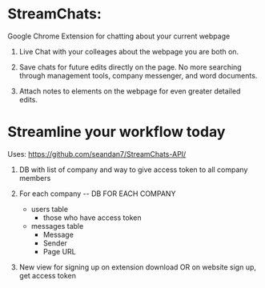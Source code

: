 # StreamChats:

Google Chrome Extension for chatting about your current webpage

1. Live Chat with your colleages about the webpage you are both on.

2. Save chats for future edits directly on the page. No more searching through management tools, company messenger, and word documents.

3. Attach notes to elements on the webpage for even greater detailed edits.

# Streamline your workflow today

Uses: https://github.com/seandan7/StreamChats-API/

1. DB with list of company and way to give access token to all company members

2. For each company -- DB FOR EACH COMPANY

   - users table
     - those who have access token
   - messages table
     - Message
     - Sender
     - Page URL

3. New view for signing up on extension download OR on website
   sign up, get access token
